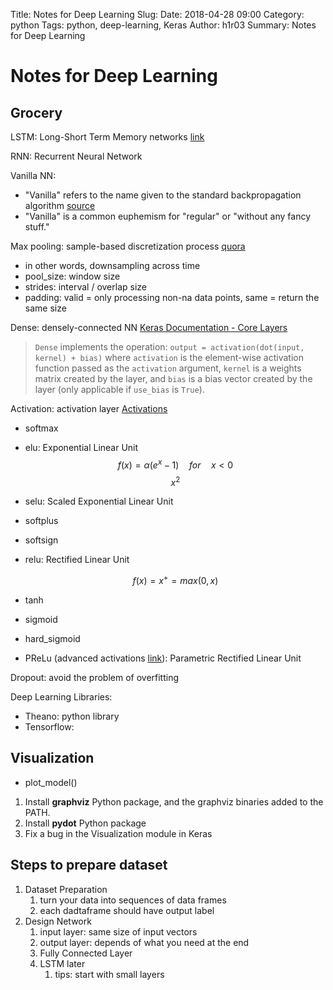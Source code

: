 Title: Notes for Deep Learning
Slug: 
Date: 2018-04-28 09:00
Category: python
Tags: python, deep-learning, Keras
Author: h1r03
Summary: Notes for Deep Learning

# Notes for Deep Learning



## Grocery

LSTM: Long-Short Term Memory networks [link](http://colah.github.io/posts/2015-08-Understanding-LSTMs/) 

RNN: Recurrent Neural Network

Vanilla NN: 

* "Vanilla" refers to the name given to the standard backpropagation algorithm [source](https://www.quora.com/What-is-the-vanilla-neural-network-Is-it-just-an-alias-for-a-feedforward-neural-network)
* "Vanilla" is a common euphemism for "regular" or "without any fancy stuff." 

 Max pooling: sample-based discretization process [quora](https://www.quora.com/What-is-max-pooling-in-convolutional-neural-networks)

* in other words, downsampling across time
* pool_size: window size
* strides: interval / overlap size
* padding: valid = only processing non-na data points, same = return the same size

Dense:  densely-connected NN [Keras Documentation - Core Layers](https://keras.io/layers/core/)

> `Dense` implements the operation: `output = activation(dot(input, kernel) + bias)` where `activation` is the element-wise activation function passed as the `activation` argument, `kernel` is a weights matrix created by the layer, and `bias` is a bias vector created by the layer (only applicable if `use_bias` is `True`).



Activation: activation layer [Activations](https://keras.io/activations/) 

* softmax

* elu: Exponential Linear Unit
  $$
  \begin{equation}f(x) =  \alpha  (e^{x} - 1)   \quad for \quad x < 0 \end{equation}
  $$
$$x^2$$
* selu: Scaled Exponential Linear Unit


* softplus

* softsign 

* relu: Rectified Linear Unit

  $$
  \begin{equation}f(x) = x^{+} = max(0, x) \end{equation}
  $$

* tanh

* sigmoid 

* hard_sigmoid

* PReLu (advanced activations [link](https://keras.io/layers/advanced-activations/)): Parametric Rectified Linear Unit



Dropout: avoid the problem of overfitting

Deep Learning Libraries:

* Theano: python library 
* Tensorflow: 




## Visualization 

* plot_model()

1. Install **graphviz** Python package, and the graphviz binaries added to the PATH.
2. Install **pydot** Python package
3. Fix a bug in the Visualization module in Keras




## Steps to prepare dataset



1. Dataset Preparation 
   1. turn your data into sequences of data frames
   2. each dadtaframe should have output label
2. Design Network
   1. input layer: same size of input vectors
   2. output layer: depends of what you need at the end
   3. Fully Connected Layer 
   4. LSTM later 
      1. tips: start with small layers​


